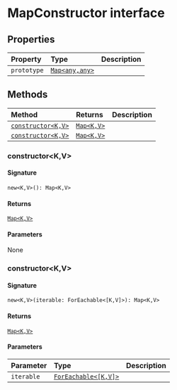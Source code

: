 # MapConstructor interface








## Properties

| Property	   | Type	| Description|
|:-------------|:-------|:-----------|
|`prototype`      | [`Map<any,any>`](../es6-collections/map.md) |  |




## Methods

| Method	   |  Returns	| Description|
|:-------------|:-------|:-----------|
|[`constructor<K,V>`](#constructor<k,v>)      | [`Map<K,V>`](../es6-collections/map.md) |  |
|[`constructor<K,V>`](#constructor<k,v>)      | [`Map<K,V>`](../es6-collections/map.md) |  |




### constructor<K,V>



#### Signature
`new<K,V>(): Map<K,V>`

#### Returns
[`Map<K,V>`](../es6-collections/map.md)


#### Parameters
None


### constructor<K,V>



#### Signature
`new<K,V>(iterable: ForEachable<[K,V]>): Map<K,V>`

#### Returns
[`Map<K,V>`](../es6-collections/map.md)


#### Parameters


| Parameter	   | Type    | Description |
|:-------------|:---------------|:------------|
| `iterable`    | [`ForEachable<[K,V]>`](../es6-collections/foreachable.md) |  |

